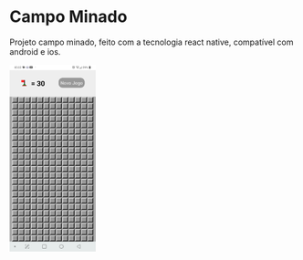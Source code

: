 # Campo Minado
Projeto campo minado, feito com a tecnologia react native, compatível com android e ios.


<img src="./assets/images/print1.png" alt="Imagem da primeira joogada, onde o jogador consegue progredir" width="30%" height="30%">
<!-- ![Imagem inicial do jogo](./assets/images/pirnt1.png)
![Imagem da primeira joogada, onde o jogador consegue progredir](./assets/images/print2.png)
![Imagem de quando você clica no campo que está minado](./assets/images/explodiu.png)
![Imagem da opção da dificuldade do jogo](./assets/images/dificuldade.png)
 -->